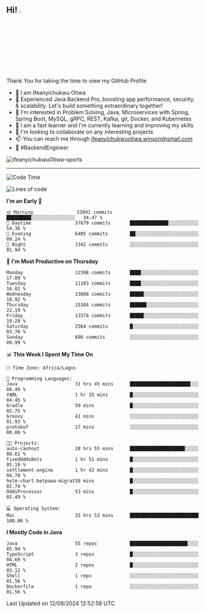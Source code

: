 <!-- BLOG-POST-LIST:START --><!-- BLOG-POST-LIST:END -->

## Hi! <img src="https://media.giphy.com/media/hvRJCLFzcasrR4ia7z/giphy.gif" width="4%"> 

Thank You for taking the time to view my GitHub Profile

- 👋 I am Ifeanyichukwu Otiwa
- 🚀 Experienced Java Backend Pro, boosting app performance, security, & scalability. Let's build something extraordinary together!
- 👀 I'm interested in Problem Solving, Java, Microservices with Spring, Spring Boot, MySQL, gRPC, REST, Kafka, git, Docker, and Kubernetes
- 🌱 I am a fast learner and I'm currently learning and improving my skills
- 💞️ I'm looking to collaborate on any interesting projects
- 📫 You can reach me through ifeanyichukwuotiwa.winson@gmail.com
- 🚀 #BackendEngineer

<p align="left" marginTop="10px"> <img src="https://komarev.com/ghpvc/?username=ifeanyichukwuOtiwa-sports&label=Profile%20views&color=0e75b6&style=for-the-badge" alt="ifeanyichukwuOtiwa-sports" /> </p>

***

<!--START_SECTION:waka-->
![Code Time](http://img.shields.io/badge/Code%20Time-2%2C764%20hrs%2051%20mins-blue)

![Lines of code](https://img.shields.io/badge/From%20Hello%20World%20I%27ve%20Written-16.2%20million%20lines%20of%20code-blue)

**I'm an Early 🐤** 

```text
🌞 Morning                23891 commits       █████████░░░░░░░░░░░░░░░░   34.47 % 
🌆 Daytime                37679 commits       ██████████████░░░░░░░░░░░   54.36 % 
🌃 Evening                6405 commits        ██░░░░░░░░░░░░░░░░░░░░░░░   09.24 % 
🌙 Night                  1342 commits        ░░░░░░░░░░░░░░░░░░░░░░░░░   01.94 % 
```
📅 **I'm Most Productive on Thursday** 

```text
Monday                   12398 commits       ████░░░░░░░░░░░░░░░░░░░░░   17.89 % 
Tuesday                  11103 commits       ████░░░░░░░░░░░░░░░░░░░░░   16.02 % 
Wednesday                13808 commits       █████░░░░░░░░░░░░░░░░░░░░   19.92 % 
Thursday                 15384 commits       ██████░░░░░░░░░░░░░░░░░░░   22.19 % 
Friday                   13374 commits       █████░░░░░░░░░░░░░░░░░░░░   19.29 % 
Saturday                 2564 commits        █░░░░░░░░░░░░░░░░░░░░░░░░   03.70 % 
Sunday                   686 commits         ░░░░░░░░░░░░░░░░░░░░░░░░░   00.99 % 
```


📊 **This Week I Spent My Time On** 

```text
🕑︎ Time Zone: Africa/Lagos

💬 Programming Languages: 
Java                     31 hrs 45 mins      ██████████████████████░░░   88.49 % 
YAML                     1 hr 35 mins        █░░░░░░░░░░░░░░░░░░░░░░░░   04.45 % 
Gradle                   59 mins             █░░░░░░░░░░░░░░░░░░░░░░░░   02.75 % 
Groovy                   41 mins             ░░░░░░░░░░░░░░░░░░░░░░░░░   01.93 % 
protobuf                 17 mins             ░░░░░░░░░░░░░░░░░░░░░░░░░   00.80 % 

🐱‍💻 Projects: 
auto-cashout             28 hrs 55 mins      ████████████████████░░░░░   80.62 % 
FixedOddsBets            1 hr 51 mins        █░░░░░░░░░░░░░░░░░░░░░░░░   05.19 % 
settlement-engine        1 hr 42 mins        █░░░░░░░░░░░░░░░░░░░░░░░░   04.78 % 
helm-chart-betpawa-migrat58 mins             █░░░░░░░░░░░░░░░░░░░░░░░░   02.74 % 
OddsProcessor            53 mins             █░░░░░░░░░░░░░░░░░░░░░░░░   02.49 % 

💻 Operating System: 
Mac                      35 hrs 53 mins      █████████████████████████   100.00 % 
```

**I Mostly Code in Java** 

```text
Java                     55 repos            █████████████████████░░░░   85.94 % 
TypeScript               3 repos             █░░░░░░░░░░░░░░░░░░░░░░░░   04.69 % 
HTML                     2 repos             █░░░░░░░░░░░░░░░░░░░░░░░░   03.12 % 
Shell                    1 repo              ░░░░░░░░░░░░░░░░░░░░░░░░░   01.56 % 
Dockerfile               1 repo              ░░░░░░░░░░░░░░░░░░░░░░░░░   01.56 % 
```




 Last Updated on 12/08/2024 12:52:58 UTC
<!--END_SECTION:waka-->

<!--
<p align="center">
![trophy](https://github-profile-trophy.vercel.app/?username=ifeanyichukwuOtiwa-sports&theme=onedark) (https://github.com/ryo-ma/github-profile-trophy)
</p>
-->

<!---
ifeanyi-otiwa/ifeanyi-otiwa is a ✨ special ✨ repository because its `README.md` (this file) appears on your GitHub profile.
You can click the Preview link to take a look at your changes.
--->
